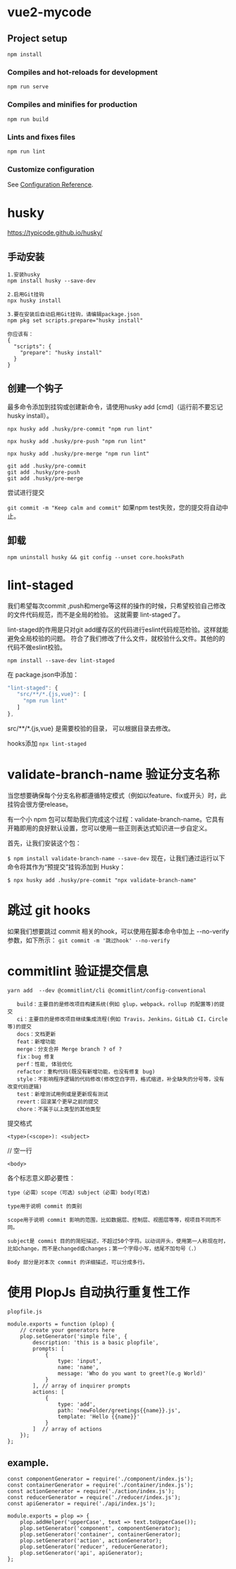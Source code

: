 # vue2-mycode

## Project setup
```
npm install
```

### Compiles and hot-reloads for development
```
npm run serve
```

### Compiles and minifies for production
```
npm run build
```

### Lints and fixes files
```
npm run lint
```

### Customize configuration
See [Configuration Reference](https://cli.vuejs.org/config/).

# husky
https://typicode.github.io/husky/
## 手动安装
```
1.安装husky
npm install husky --save-dev

2.启用Git挂钩
npx husky install

3.要在安装后自动启用Git挂钩，请编辑package.json
npm pkg set scripts.prepare="husky install"

你应该有：
{
  "scripts": {
    "prepare": "husky install" 
  }
}
```
## 创建一个钩子
最多命令添加到挂钩或创建新命令，请使用husky add <file> [cmd]（运行前不要忘记husky install）。

```
npx husky add .husky/pre-commit "npm run lint"

npx husky add .husky/pre-push "npm run lint"

npx husky add .husky/pre-merge "npm run lint"

git add .husky/pre-commit
git add .husky/pre-push
git add .husky/pre-merge
```
尝试进行提交

`git commit -m "Keep calm and commit"`
如果npm test失败，您的提交将自动中止。

## 卸载
```
npm uninstall husky && git config --unset core.hooksPath
```


# lint-staged
我们希望每次commit ,push和merge等这样的操作的时候，只希望校验自己修改的文件代码规范，而不是全局的检验。 这就需要 lint-staged了。

lint-staged的作用是只对git add缓存区的代码进行eslint代码规范检验。这样就能避免全局校验的问题。 符合了我们修改了什么文件，就校验什么文件。其他的的代码不做eslint校验。


`npm install --save-dev lint-staged
`

在 package.json中添加：

```javascript
"lint-staged": {
   "src/**/*.{js,vue}": [
     "npm run lint"
   ]
},
```

src/**/*.{js,vue} 是需要校验的目录， 可以根据目录去修改。

hooks添加
`npx lint-staged`


# validate-branch-name 验证分支名称
当您想要确保每个分支名称都遵循特定模式（例如以feature、fix或开头）时，此挂钩会很方便release。

有一个小 npm 包可以帮助我们完成这个过程：validate-branch-name。它具有开箱即用的良好默认设置，您可以使用一些正则表达式知识进一步自定义。

首先，让我们安装这个包：

`$ npm install validate-branch-name --save-dev`
现在，让我们通过运行以下命令将其作为“预提交”挂钩添加到 Husky：

`$ npx husky add .husky/pre-commit "npx validate-branch-name"`

# 跳过 git hooks
如果我们想要跳过 commit 相关的hook，可以使用在脚本命令中加上 --no-verify 参数，如下所示：
`git commit -m '跳过hook' --no-verify`

# commitlint 验证提交信息
`yarn add  --dev @commitlint/cli @commitlint/config-conventional`

``` 
   build：主要目的是修改项目构建系统(例如 glup，webpack，rollup 的配置等)的提交
   ci：主要目的是修改项目继续集成流程(例如 Travis，Jenkins，GitLab CI，Circle等)的提交
   docs：文档更新
   feat：新增功能
   merge：分支合并 Merge branch ? of ?
   fix：bug 修复
   perf：性能, 体验优化
   refactor：重构代码(既没有新增功能，也没有修复 bug)
   style：不影响程序逻辑的代码修改(修改空白字符，格式缩进，补全缺失的分号等，没有改变代码逻辑)
   test：新增测试用例或是更新现有测试
   revert：回滚某个更早之前的提交
   chore：不属于以上类型的其他类型
```
   
提交格式 

`<type>(<scope>): <subject>`

// 空一行

`<body>`

各个标志意义即必要性：

`type（必需）scope（可选）subject（必需）body(可选)`

 

```
type用于说明 commit 的类别

scope用于说明 commit 影响的范围，比如数据层、控制层、视图层等等，视项目不同而不同。

subject是 commit 目的的简短描述，不超过50个字符。以动词开头，使用第一人称现在时，比如change，而不是changed或changes；第一个字母小写，结尾不加句号（.）

Body 部分是对本次 commit 的详细描述，可以分成多行。
```

# 使用 PlopJs 自动执行重复性工作

```
plopfile.js

module.exports = function (plop) {
    // create your generators here
    plop.setGenerator('simple file', {
        description: 'this is a basic plopfile',
        prompts: [
            {
                type: 'input',
                name: 'name',
                message: 'Who do you want to greet?(e.g World)'
            }
        ], // array of inquirer prompts
        actions: [
            {
                type: 'add',
                path: 'newFolder/greetings{{name}}.js',
                template: 'Hello {{name}}'
            }
        ]  // array of actions
    });
};
```

##  example.

```
const componentGenerator = require('./component/index.js');
const containerGenerator = require('./container/index.js');
const actionGenerator = require('./action/index.js');
const reducerGenerator = require('./reducer/index.js');
const apiGenerator = require('./api/index.js');

module.exports = plop => {
    plop.addHelper('upperCase', text => text.toUpperCase());
    plop.setGenerator('component', componentGenerator);
    plop.setGenerator('container', containerGenerator);
    plop.setGenerator('action', actionGenerator);
    plop.setGenerator('reducer', reducerGenerator);
    plop.setGenerator('api', apiGenerator);
};
```
